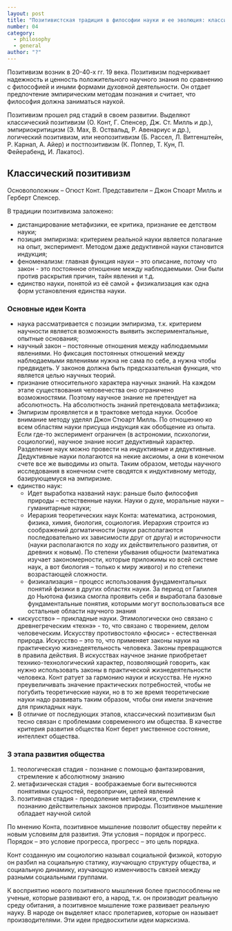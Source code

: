 ```yaml
---
layout: post
title: "Позитивистская традиция в философии науки и ее эволюция: классический позитивизм"
number: 04
category:
  - philosophy
  - general
author: "?"
---
```


Позитивизм возник в 20-40-х гг. 19 века. Позитивизм подчеркивает надежность и ценность положительного научного знания по сравнению с философией и иными формами духовной деятельности. Он отдает предпочтение эмпирическим методам познания и считает, что философия должна заниматься наукой.

Позитивизм прошел ряд стадий в своем развитии. Выделяют классический позитивизм (О. Конт, Г. Спенсер, Дж. Ст. Милль и др.), эмпириокритицизм (Э. Мах, В. Оствальд, Р. Авенариус и др.), логический позитивизм, или неопозитивизм (Б. Рассел, Л. Витгенштейн, Р. Карнап, А. Айер) и постпозитивизм (К. Поппер, Т. Кун, П. Фейерабенд, И. Лакатос).

## Классический позитивизм
Основоположник – Огюст Конт. Представители – Джон Стюарт Милль и Герберт Спенсер.

В традиции позитивизма заложено:
* дистанцирование метафизики, ее критика, признание ее детством науки;
* позиция эмпиризма: критерием реальной науки является полагание на опыт, эксперимент. Методом даже дедуктивной науки становится индукция;
* феноменализм: главная функция науки – это описание, потому что закон - это постоянное отношение между наблюдаемыми. Они были против раскрытия причин, тайн явления и т.д.
* единство науки, понятой из её самой + физикализация как одна форм установления единства науки.

### Основные идеи Конта
* наука рассматривается с позиции эмпиризма, т.к. критерием научности является возможность выявить экспериментальные, опытные основания;
* научный закон – постоянные отношения между наблюдаемыми явлениями. Но фиксация постоянных отношений между наблюдаемыми явлениями нужна не сама по себе, а нужна чтобы предвидеть. У законов должна быть предсказательная функция, что является целью научных теорий.
* признание относительного характера научных знаний. На каждом этапе существования человечества оно ограничено возможностями. Поэтому научное знание не претендует на абсолютность. На абсолютность знаний претендовала метафизика;
* Эмпиризм проявляется и в трактовке метода науки. Особое внимание методу уделял Джон Стюарт Милль. По отношению ко всем областям науки присуща индукция как обобщение из опыта. Если где-то эксперимент ограничен (в астрономии, психологии, социологии), научное знание носит дедуктивный характер. Разделение наук можно провести на индуктивные и дедуктивные. Дедуктивные науки полагаются на некие аксиомы, а они в конечном счете все же выводимы из опыта. Таким образом, методы научного исследования в конечном счете сводятся к индуктивному методу, базирующемуся на эмпиризме.
* единство наук:
    * Идет выработка названий наук: раньше было философия природы – естественные науки. Науки о духе, моральные науки – гуманитарные науки;
    * Иерархия теоретических наук Конта: математика, астрономия, физика, химия, биология, социология. Иерархия строится из соображений догматичности (науки располагаются последовательно их зависимости друг от друга) и историчности (науки располагаются по ходу их действительного развития, от древних к новым). По степени убывания общности (математика изучает закономерности, которые приложимы ко всей системе наук, а вот биология – только к миру живого) и по степени возрастающей сложности.
    * физикализация – процесс использования фундаментальных понятий физики в других областях науки. За период от Галилея до Ньютона физика смогла проявить себя и выработала базовые фундаментальные понятия, которыми могут воспользоваться все остальные области научного знания
* «искусство» – прикладные науки. Этимологически оно связано с древнегреческим «технэ» - то, что связано с творением, делом человеческим. Искусству противостояло «фюсис» - естественная природа. Искусство – это то, что применяет законы науки на практическую жизнедеятельность человека. Законы превращаются в правила действия. В искусствах научное знание приобретает технико-технологический характер, позволяющий говорить, как нужно использовать законы в практической жизнедеятельности человека. Конт ратует за гармонию науки и искусства. Не нужно преувеличивать значение практических потребностей, чтобы не погубить теоретические науки, но в то же время теоретические науки надо развивать таким образом, чтобы они имели значение для прикладных наук.
* В отличие от последующих этапов, классический позитивизм был тесно связан с проблемами современного им общества. В качестве критерия развития общества Конт берет умственное состояние, интеллект общества. 

### 3 этапа развития общества
1. теологическая стадия - познание с помощью фантазирования, стремление к абсолютному знанию
2. метафизическая стадия -  воображаемые боги вытесняются понятиями сущностей, первопричин, целей явлений
3. позитивная стадия - преодоление метафизики, стремление к познанию действительных законов природы. Позитивное мышление обладает научной силой

По мнению Конта, позитивное мышление позволит обществу перейти к новым условиям для развития. Эти условия – порядок и прогресс. Порядок – это условие прогресса, прогресс – это цель порядка.

Конт созданную им социологию называл социальной физикой, которую он разбил на социальную статику, изучающую структуру общества, и социальную динамику, изучающую изменчивость связей между разными социальными группами.

К восприятию нового позитивного мышления более приспособлены не ученые, которые развивают его, а народ, т.к. он производит реальную среду обитания, а позитивное мышление тоже развивает реальную науку. В народе он выделяет класс пролетариев, которые он называет производителями. Эти идеи предвосхитили идеи марксизма.
